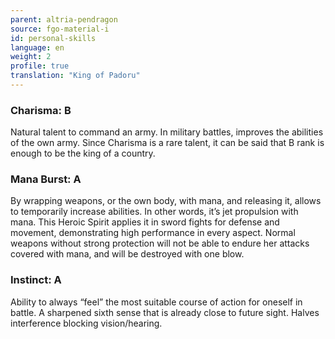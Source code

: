 ```yaml
---
parent: altria-pendragon
source: fgo-material-i
id: personal-skills
language: en
weight: 2
profile: true
translation: "King of Padoru"
---
```


### Charisma: B

Natural talent to command an army.
In military battles, improves the abilities of the own army.
Since Charisma is a rare talent, it can be said that B rank is enough to be the king of a country.

### Mana Burst: A

By wrapping weapons, or the own body, with mana, and releasing it, allows to temporarily increase abilities.
In other words, it’s jet propulsion with mana. This Heroic Spirit applies it in sword fights for defense and movement, demonstrating high performance in every aspect.
Normal weapons without strong protection will not be able to endure her attacks covered with mana, and will be destroyed with one blow.

### Instinct: A

Ability to always “feel” the most suitable course of action for oneself in battle.
A sharpened sixth sense that is already close to future sight. Halves interference blocking vision/hearing.
